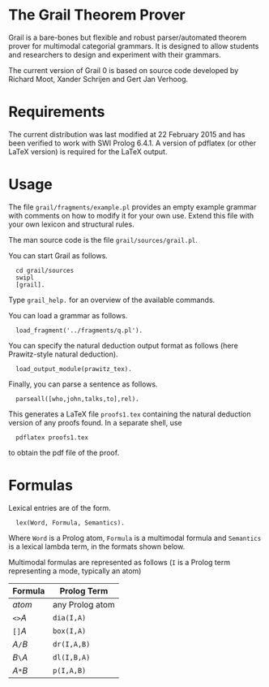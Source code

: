 
# The Grail Theorem Prover

Grail is a bare-bones but flexible and robust parser/automated theorem prover
for multimodal categorial grammars. It is designed to allow students
and researchers to design and experiment with their grammars.

The current version of Grail 0 is based on source code developed
by Richard Moot, Xander Schrijen and Gert Jan Verhoog.

# Requirements

The current distribution was last modified at 22 February 2015 and
has been verified to work with SWI Prolog 6.4.1. A version of
pdflatex (or other LaTeX version) is required for the LaTeX output.

# Usage

The file `grail/fragments/example.pl` provides an empty example grammar
with comments on how to modify it for your own use. Extend this file with
your own lexicon and structural rules.

The man source code is the file `grail/sources/grail.pl`. 

You can start Grail as follows.

```
  cd grail/sources
  swipl
  [grail].
```

Type ``grail_help.`` for an overview of the available commands. 

You can load a grammar as follows.

```
  load_fragment('../fragments/q.pl').
```

You can specify the natural deduction output format as follows
(here Prawitz-style natural deduction).

```
  load_output_module(prawitz_tex).
```

Finally, you can parse a sentence as follows.

```
  parseall([who,john,talks,to],rel).
```

This generates a LaTeX file `proofs1.tex` containing the natural
deduction version of any proofs found. In a separate shell, use

```
  pdflatex proofs1.tex
```

to obtain the pdf file of the proof.

# Formulas

Lexical entries are of the form.

```
  lex(Word, Formula, Semantics).
```

Where `Word` is a Prolog atom, `Formula` is a multimodal formula
and `Semantics` is a lexical lambda term, in the formats shown
below.

Multimodal formulas are represented as follows (``I`` is a Prolog term
representing a mode, typically an atom)

Formula | Prolog Term
------|------------
*atom* | any Prolog atom
`<>`*A*      |  `dia(I,A)`
`[]`*A*       | `box(I,A)`
*A*`/`*B*      | `dr(I,A,B)`
*B*`\`*A*      |  `dl(I,B,A)`
*A*`*`*B*      |  `p(I,A,B)`
